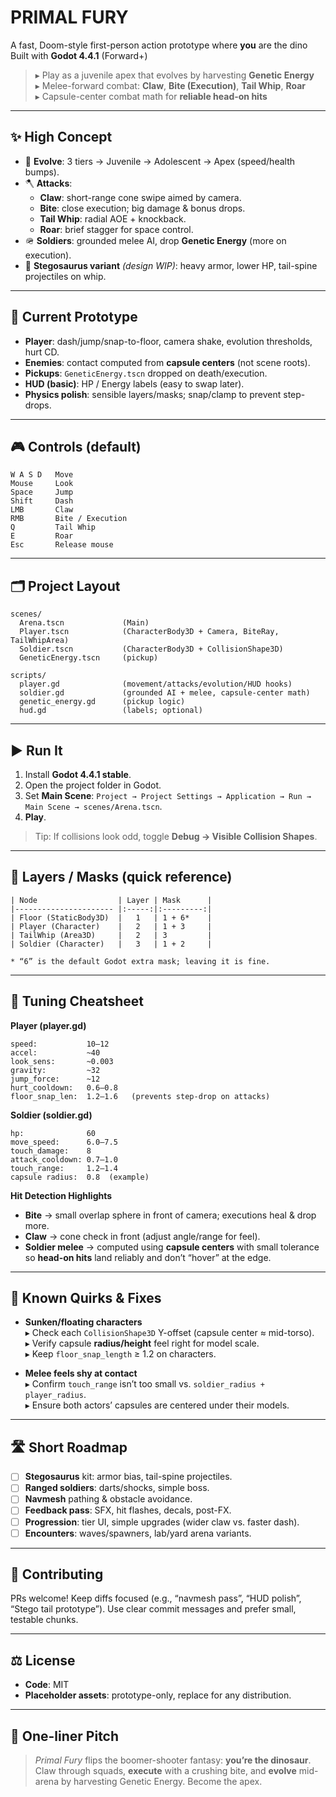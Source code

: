 # PRIMAL FURY

  A fast, Doom-style first-person action prototype where **you** are the dino
  Built with **Godot 4.4.1** (Forward+)

> ▸ Play as a juvenile apex that evolves by harvesting **Genetic Energy**  
> ▸ Melee-forward combat: **Claw**, **Bite (Execution)**, **Tail Whip**, **Roar**  
> ▸ Capsule-center combat math for **reliable head-on hits**

---

## ✨ High Concept

- 🐊 **Evolve**: 3 tiers → Juvenile → Adolescent → Apex (speed/health bumps).
- 🪓 **Attacks**:
  - **Claw**: short-range cone swipe aimed by camera.
  - **Bite**: close execution; big damage & bonus drops.
  - **Tail Whip**: radial AOE + knockback.
  - **Roar**: brief stagger for space control.
- 🪖 **Soldiers**: grounded melee AI, drop **Genetic Energy** (more on execution).
- 🦕 **Stegosaurus variant** *(design WIP)*: heavy armor, lower HP, tail-spine
  projectiles on whip.

---

## 🧪 Current Prototype

- **Player**: dash/jump/snap-to-floor, camera shake, evolution thresholds, hurt CD.
- **Enemies**: contact computed from **capsule centers** (not scene roots).
- **Pickups**: `GeneticEnergy.tscn` dropped on death/execution.
- **HUD (basic)**: HP / Energy labels (easy to swap later).
- **Physics polish**: sensible layers/masks; snap/clamp to prevent step-drops.

---

## 🎮 Controls (default)

```
W A S D   Move
Mouse     Look
Space     Jump
Shift     Dash
LMB       Claw
RMB       Bite / Execution
Q         Tail Whip
E         Roar
Esc       Release mouse
```

---

## 🗂 Project Layout

```
scenes/
  Arena.tscn             (Main)
  Player.tscn            (CharacterBody3D + Camera, BiteRay, TailWhipArea)
  Soldier.tscn           (CharacterBody3D + CollisionShape3D)
  GeneticEnergy.tscn     (pickup)

scripts/
  player.gd              (movement/attacks/evolution/HUD hooks)
  soldier.gd             (grounded AI + melee, capsule-center math)
  genetic_energy.gd      (pickup logic)
  hud.gd                 (labels; optional)
```

---

## ▶️ Run It

1. Install **Godot 4.4.1 stable**.
2. Open the project folder in Godot.
3. Set **Main Scene**: `Project → Project Settings → Application → Run → Main Scene → scenes/Arena.tscn`.
4. **Play**.

> Tip: If collisions look odd, toggle **Debug → Visible Collision Shapes**.

---

## 🧱 Layers / Masks (quick reference)

```
| Node                  | Layer | Mask      |
|---------------------- |:-----:|:---------:|
| Floor (StaticBody3D)  |   1   | 1 + 6*    |
| Player (Character)    |   2   | 1 + 3     |
| TailWhip (Area3D)     |   2   | 3         |
| Soldier (Character)   |   3   | 1 + 2     |

* “6” is the default Godot extra mask; leaving it is fine.
```

---

## 🔧 Tuning Cheatsheet

**Player (player.gd)**
```
speed:           10–12
accel:           ~40
look_sens:       ~0.003
gravity:         ~32
jump_force:      ~12
hurt_cooldown:   0.6–0.8
floor_snap_len:  1.2–1.6   (prevents step-drop on attacks)
```

**Soldier (soldier.gd)**
```
hp:              60
move_speed:      6.0–7.5
touch_damage:    8
attack_cooldown: 0.7–1.0
touch_range:     1.2–1.4
capsule radius:  0.8  (example)
```

**Hit Detection Highlights**
- **Bite** → small overlap sphere in front of camera; executions heal & drop more.
- **Claw** → cone check in front (adjust angle/range for feel).
- **Soldier melee** → computed using **capsule centers** with small tolerance so
  **head-on hits** land reliably and don’t “hover” at the edge.

---

## 🧭 Known Quirks & Fixes

- **Sunken/floating characters**  
  ▸ Check each `CollisionShape3D` Y-offset (capsule center ≈ mid-torso).  
  ▸ Verify capsule **radius/height** feel right for model scale.  
  ▸ Keep `floor_snap_length` ≥ 1.2 on characters.

- **Melee feels shy at contact**  
  ▸ Confirm `touch_range` isn’t too small vs. `soldier_radius + player_radius`.  
  ▸ Ensure both actors’ capsules are centered under their models.

---

## 🛣️ Short Roadmap

- [ ] **Stegosaurus** kit: armor bias, tail-spine projectiles.
- [ ] **Ranged soldiers**: darts/shocks, simple boss.
- [ ] **Navmesh** pathing & obstacle avoidance.
- [ ] **Feedback pass**: SFX, hit flashes, decals, post-FX.
- [ ] **Progression**: tier UI, simple upgrades (wider claw vs. faster dash).
- [ ] **Encounters**: waves/spawners, lab/yard arena variants.

---

## 🤝 Contributing

PRs welcome! Keep diffs focused (e.g., “navmesh pass”, “HUD polish”, “Stego tail
prototype”). Use clear commit messages and prefer small, testable chunks.

---

## ⚖️ License

- **Code**: MIT  
- **Placeholder assets**: prototype-only, replace for any distribution.

---

## 🧵 One-liner Pitch

> _Primal Fury_ flips the boomer-shooter fantasy: **you’re the dinosaur**. Claw through
> squads, **execute** with a crushing bite, and **evolve** mid-arena by harvesting
> Genetic Energy. Become the apex.